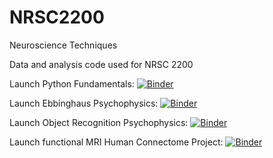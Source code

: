 # NRSC2200
Neuroscience Techniques

Data and analysis code used for NRSC 2200

Launch Python Fundamentals: [![Binder](https://mybinder.org/badge_logo.svg)](https://mybinder.org/v2/gh/pjkohler/binder_main/HEAD?urlpath=git-pull%3Frepo%3Dhttps%253A%252F%252Fgithub.com%252Fpjkohler%252FNRSC2200%26urlpath%3Dtree%252FNRSC2200%252Fpython_fundamentals%252Ffundamentals.ipynb%26branch%3Dmain)

Launch Ebbinghaus Psychophysics: [![Binder](https://mybinder.org/badge_logo.svg)](https://mybinder.org/v2/gh/pjkohler/binder_main/HEAD?urlpath=git-pull%3Frepo%3Dhttps%253A%252F%252Fgithub.com%252Fpjkohler%252FNRSC2200%26urlpath%3Dtree%252FNRSC2200%252Fpphys_ebbinghaus%252Febbinghaus_new.ipynb%26branch%3Dmain)

Launch Object Recognition Psychophysics: [![Binder](https://mybinder.org/badge_logo.svg)](https://mybinder.org/v2/gh/pjkohler/binder_main/HEAD?urlpath=git-pull%3Frepo%3Dhttps%253A%252F%252Fgithub.com%252Fpjkohler%252FNRSC2200%26urlpath%3Dtree%252FNRSC2200%252Fpphys_object-recognition%252Fobject-recognition.ipynb%26branch%3Dmain)

Launch functional MRI Human Connectome Project: [![Binder](https://mybinder.org/badge_logo.svg)](https://mybinder.org/v2/gh/pjkohler/binder_main/HEAD?urlpath=git-pull%3Frepo%3Dhttps%253A%252F%252Fgithub.com%252Fpjkohler%252FNRSC2200%26urlpath%3Dtree%252FNRSC2200%252Ffmri%252Ffmri_hcp.ipynb%26branch%3Dmain)
